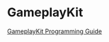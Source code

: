 
# GameplayKit

[GameplayKit Programming Guide](https://developer.apple.com/library/archive/documentation/General/Conceptual/GameplayKit_Guide/index.html)
